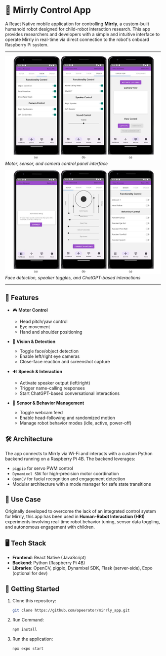 # 🤖 Mirrly Control App

A React Native mobile application for controlling **Mirrly**, a custom-built humanoid robot designed for child-robot interaction research. This app provides researchers and developers with a simple and intuitive interface to operate Mirrly in real-time via direct connection to the robot's onboard Raspberry Pi system.

---

![Mirrly App Interface - Motor Control](./control_software_upload.jpg)
*Motor, sensor, and camera control panel interface*

![Mirrly App Interface - Vision & Speech](./control_software_upload2.jpg)
*Face detection, speaker toggles, and ChatGPT-based interactions*

---

## 📱 Features

- 🎮 **Motor Control**
  - Head pitch/yaw control
  - Eye movement
  - Hand and shoulder positioning

- 🎥 **Vision & Detection**
  - Toggle face/object detection
  - Enable left/right eye cameras
  - Close-face reaction and screenshot capture

- 🔊 **Speech & Interaction**
  - Activate speaker output (left/right)
  - Trigger name-calling responses
  - Start ChatGPT-based conversational interactions

- 🧠 **Sensor & Behavior Management**
  - Toggle webcam feed
  - Enable head-following and randomized motion
  - Manage robot behavior modes (idle, active, power-off)

## 🛠️ Architecture

The app connects to Mirrly via Wi-Fi and interacts with a custom Python backend running on a Raspberry Pi 4B. The backend leverages:

- `pigpio` for servo PWM control
- `Dynamixel SDK` for high-precision motor coordination
- `OpenCV` for facial recognition and engagement detection
- Modular architecture with a mode manager for safe state transitions

## 🧪 Use Case

Originally developed to overcome the lack of an integrated control system for Mirrly, this app has been used in **Human-Robot Interaction (HRI)** experiments involving real-time robot behavior tuning, sensor data toggling, and autonomous engagement with children.

## 🖥️ Tech Stack

- **Frontend**: React Native (JavaScript)
- **Backend**: Python (Raspberry Pi 4B)
- **Libraries**: OpenCV, pigpio, Dynamixel SDK, Flask (server-side), Expo (optional for dev)

## 🚀 Getting Started

1. Clone this repository:
   ```bash
   git clone https://github.com/opeerator/mirrly_app.git
2. Run Command:
   ```bash
   npm install
4. Run the application:
   ```bash
   npx expo start
